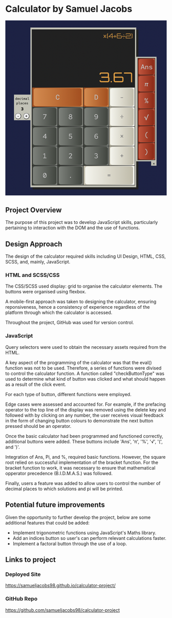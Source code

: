 # Calculator by Samuel Jacobs

![deployed-website](./assets/screenshot17222.png)

## Project Overview

The purpose of this project was to develop JavaScript skills, particularly pertaining to interaction with the DOM and the use of functions.

## Design Approach

The design of the calculator required skills including UI Design, HTML, CSS, SCSS, and, mainly, JavaScript.

### HTML and SCSS/CSS

The CSS/SCSS used display: grid to organise the calculator elements. The buttons were organised using flexbox.

A mobile-first approach was taken to designing the calculator, ensuring reponsiveness, hence a consistency of experience regardless of the platform through which the calculator is accessed.

Throughout the project, GitHub was used for version control.

### JavaScript

Query selectors were used to obtain the necessary assets required from the HTML.

A key aspect of the programming of the calculator was that the eval() function was not to be used. Therefore, a series of functions were divised to control the calculator function.
A function called "checkButtonType" was used to determine what kind of button was clicked and what should happen as a result of the click event.

For each type of button, different functions were employed.

Edge cases were assessed and accounted for. For example, if the prefacing operator to the top line of the display was removed using the delete key and followed with by clicking on any number, the user receives visual feedback in the form of changing button colours to demonstrate the next button pressed should be an operator.

Once the basic calculator had been programmed and functioned correctly, additional buttons were added. These buttons include 'Ans', 'π', '%', '√', '(', and ')'.

Integration of Ans, Pi, and %, required basic functions. However, the square root relied on successful implementation of the bracket function. For the bracket function to work, it was necessary to ensure that mathematical opperator precedence (B.I.D.M.A.S.) was followed.

Finally, users a feature was added to allow users to control the number of decimal places to which solutions and pi will be printed.

## Potential future improvements

Given the opportunity to further develop the project, below are some additional features that could be added:

- Implement trigonometric functions using JavaScript's Maths library.
- Add an indices button so user's can perform relevant calculations faster.
- Implement a factoral button through the use of a loop.

## Links to project

### Deployed Site

https://samueljacobs98.github.io/calculator-project/

### GitHub Repo

https://github.com/samueljacobs98/calculator-project
